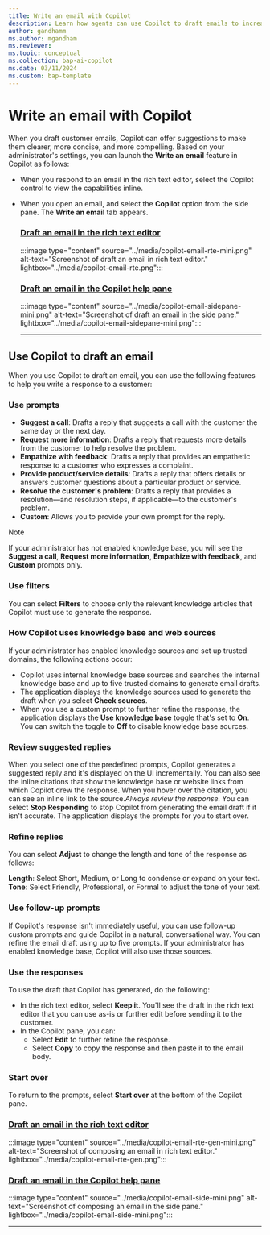 ```yaml
---
title: Write an email with Copilot
description: Learn how agents can use Copilot to draft emails to increase productivity.
author: gandhamm
ms.author: mgandham
ms.reviewer: 
ms.topic: conceptual
ms.collection: bap-ai-copilot
ms.date: 03/11/2024
ms.custom: bap-template 
---
```


# Write an email with Copilot

When you draft customer emails, Copilot can offer suggestions to make them clearer, more concise, and more compelling. Based on your administrator's settings, you can launch the **Write an email** feature in Copilot as follows:

- When you respond to an email in the rich text editor, select the Copilot control to view the capabilities inline.
- When you open an email, and select the **Copilot** option from the side pane. The **Write an email** tab appears.

  ### [Draft an email in the rich text editor](#tab/richtexteditor)

    :::image type="content" source="../media/copilot-email-rte-mini.png" alt-text="Screenshot of draft an email in rich text editor." lightbox="../media/copilot-email-rte.png":::


  ### [Draft an email in the Copilot help pane](#tab/copilothelppane)

    :::image type="content" source="../media/copilot-email-sidepane-mini.png" alt-text="Screenshot of draft an email in the side pane." lightbox="../media/copilot-email-sidepane-mini.png":::

   ---

## Use Copilot to draft an email

When you use Copilot to draft an email, you can use the following features to help you write a response to a customer:

### Use prompts

- **Suggest a call**: Drafts a reply that suggests a call with the customer the same day or the next day.
- **Request more information**: Drafts a reply that requests more details from the customer to help resolve the problem.
- **Empathize with feedback**: Drafts a reply that provides an empathetic response to a customer who expresses a complaint.
- **Provide product/service details**: Drafts a reply that offers details or answers customer questions about a particular product or service.
- **Resolve the customer's problem**: Drafts a reply that provides a resolution&mdash;and resolution steps, if applicable&mdash;to the customer's problem.
- **Custom**: Allows you to provide your own prompt for the reply.

> [!NOTE]
> If your administrator has not enabled knowledge base, you will see the **Suggest a call**, **Request more information**, **Empathize with feedback**, and **Custom** prompts only.

### Use filters

You can select **Filters** to choose only the relevant knowledge articles that Copilot must use to generate the response.

### How Copilot uses knowledge base and web sources

If your administrator has enabled knowledge sources and set up trusted domains, the following actions occur:
-  Copilot uses internal knowledge base sources and searches the internal knowledge base and up to five trusted domains to generate email drafts. 
- The application displays the knowledge sources used to generate the draft when you select **Check sources**.
- When you use a custom prompt to further refine the response, the application displays the **Use knowledge base** toggle that's set to **On**. You can switch the toggle to **Off** to disable knowledge base sources.

### Review suggested replies

When you select one of the predefined prompts, Copilot generates a suggested reply and it's displayed on the UI incrementally. You can also see the inline citations that show the knowledge base or website links from which Copilot drew the response. When you hover over the citation, you can see an inline link to the source.*Always review the response.* You can select **Stop Responding** to stop Copilot from generating the email draft if it isn't accurate. The application displays the prompts for you to start over. 

### Refine replies

You can select **Adjust** to change the length and tone of the response as follows:

**Length**: Select Short, Medium, or Long to condense or expand on your text.
**Tone**: Select Friendly, Professional, or Formal to adjust the tone of your text.

### Use follow-up prompts

If Copilot's response isn't immediately useful, you can use follow-up custom prompts and guide Copilot in a natural, conversational way. You can refine the email draft using up to five prompts. If your administrator has enabled knowledge base, Copilot will also use those sources.

### Use the responses

To use the draft that Copilot has generated, do the following:
- In the rich text editor, select **Keep it**. You'll see the draft in the rich text editor that you can use as-is or further edit before sending it to the customer.
- In the Copilot pane, you can:
    - Select **Edit** to further refine the response.
    - Select **Copy** to copy the response and then paste it to the email body.

### Start over

To return to the prompts, select **Start over** at the bottom of the Copilot pane.


### [Draft an email in the rich text editor](#tab/richtexteditor)

   :::image type="content" source="../media/copilot-email-rte-gen-mini.png" alt-text="Screenshot of composing an email in rich text editor." lightbox="../media/copilot-email-rte-gen.png"::: 


### [Draft an email in the Copilot help pane](#tab/copilothelppane)

   :::image type="content" source="../media/copilot-email-side-mini.png" alt-text="Screenshot of composing an email in the side pane." lightbox="../media/copilot-email-side-mini.png"::: 

  
  ---
